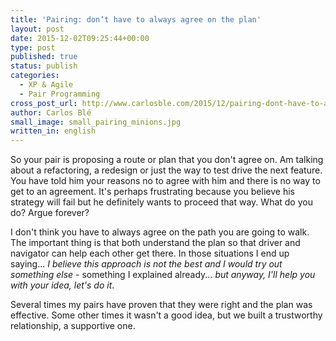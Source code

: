 ```yaml
---
title: 'Pairing: don’t have to always agree on the plan'
layout: post
date: 2015-12-02T09:25:44+00:00
type: post
published: true
status: publish
categories:
  - XP & Agile
  - Pair Programming
cross_post_url: http://www.carlosble.com/2015/12/pairing-dont-have-to-agree-on-the-plan/
author: Carlos Blé
small_image: small_pairing_minions.jpg
written_in: english
---
```

So your pair is proposing a route or plan that you don't agree on. Am talking about a refactoring, a redesign or just the way to test drive the next feature. You have told him your reasons no to agree with him and there is no way to get to an agreement. It's perhaps frustrating because you believe his strategy will fail but he definitely wants to proceed that way. What do you do? Argue forever?

I don't think you have to always agree on the path you are going to walk. The important thing is that both understand the plan so that driver and navigator can help each other get there. In those situations I end up saying... _I believe this approach is not the best and I would try out something else_ - something I explained already... _but anyway, I'll help you with your idea, let's do it_.

Several times my pairs have proven that they were right and the plan was effective. Some other times it wasn't a good idea, but we built a trustworthy relationship, a supportive one. 
